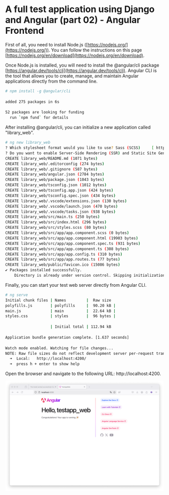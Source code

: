 # A full test application using Django and Angular (part 02) - Angular Frontend

First of all, you need to install Node.js ([https://nodejs.org/](https://nodejs.org/)). You can follow the instructions on this page [https://nodejs.org/en/download](https://nodejs.org/en/download).

Once Node.js is installed, you will need to install the @angular/cli package [https://angular.dev/tools/cli](https://angular.dev/tools/cli). Angular CLI is the tool that allows you to create, manage, and maintain Angular applications directly from the command line.

```bash
# npm install -g @angular/cli

added 275 packages in 6s

52 packages are looking for funding
  run `npm fund` for details
```

After installing @angular/cli, you can initialize a new application called "library_web".

```bash
# ng new library_web
? Which stylesheet format would you like to use? Sass (SCSS)     [ https://sass-lang.com/documentation/syntax#scss                ]
? Do you want to enable Server-Side Rendering (SSR) and Static Site Generation (SSG/Prerendering)? no
CREATE library_web/README.md (1071 bytes)
CREATE library_web/.editorconfig (274 bytes)
CREATE library_web/.gitignore (587 bytes)
CREATE library_web/angular.json (2784 bytes)
CREATE library_web/package.json (1043 bytes)
CREATE library_web/tsconfig.json (1012 bytes)
CREATE library_web/tsconfig.app.json (424 bytes)
CREATE library_web/tsconfig.spec.json (434 bytes)
CREATE library_web/.vscode/extensions.json (130 bytes)
CREATE library_web/.vscode/launch.json (470 bytes)
CREATE library_web/.vscode/tasks.json (938 bytes)
CREATE library_web/src/main.ts (250 bytes)
CREATE library_web/src/index.html (296 bytes)
CREATE library_web/src/styles.scss (80 bytes)
CREATE library_web/src/app/app.component.scss (0 bytes)
CREATE library_web/src/app/app.component.html (19903 bytes)
CREATE library_web/src/app/app.component.spec.ts (931 bytes)
CREATE library_web/src/app/app.component.ts (308 bytes)
CREATE library_web/src/app/app.config.ts (310 bytes)
CREATE library_web/src/app/app.routes.ts (77 bytes)
CREATE library_web/public/favicon.ico (15086 bytes)
✔ Packages installed successfully.
    Directory is already under version control. Skipping initialization of git.
```

Finally, you can start your test web server directly from Angular CLI.

```bash
# ng serve
Initial chunk files | Names         |  Raw size
polyfills.js        | polyfills     |  90.20 kB |
main.js             | main          |  22.64 kB |
styles.css          | styles        |  96 bytes |

                    | Initial total | 112.94 kB

Application bundle generation complete. [1.637 seconds]

Watch mode enabled. Watching for file changes...
NOTE: Raw file sizes do not reflect development server per-request transformations.
  ➜  Local:   http://localhost:4200/
  ➜  press h + enter to show help
```

Open the browser and navigate to the following URL: http://localhost:4200.

![angular](/docs/images/part02_1.png)
